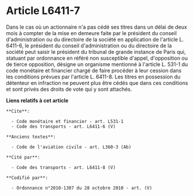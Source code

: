 # Article L6411-7

Dans le cas où un actionnaire n'a pas cédé ses titres dans un délai de deux mois à compter de la mise en demeure faite par le
président du conseil d'administration ou du directoire de la société en application de l'article L. 6411-6, le président du
conseil d'administration ou du directoire de la société peut saisir le président du tribunal de grande instance de Paris qui,
statuant par ordonnance en référé non susceptible d'appel, d'opposition ou de tierce opposition, désigne un organisme
mentionné à l'article L. 531-1 du code monétaire et financier chargé de faire procéder à leur cession dans les conditions
prévues par l'article L. 6411-8. Les titres en possession du détenteur en infraction ne peuvent plus être cédés que dans ces
conditions et sont privés des droits de vote qui y sont attachés.

**Liens relatifs à cet article**

	**Cite**:

	  - Code monétaire et financier - art. L531-1
	  - Code des transports - art. L6411-6 (V)

	**Anciens textes**:

	  - Code de l'aviation civile - art. L360-3 (Ab)

	**Cité par**:

	  - Code des transports - art. L6411-8 (V)

	**Codifié par**:

	  - Ordonnance n°2010-1307 du 28 octobre 2010 - art. (V)
